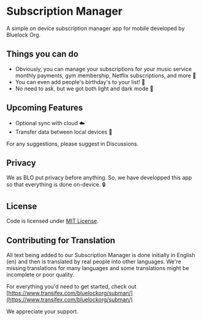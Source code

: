 # Subscription Manager
<p align="left">
<!-- <a href="" rel="nofollow"><img src="./gh-assets/app-store-badge.png" alt="website" style="max-width:100%;"></a>
<a href="" rel="nofollow"><img src="./gh-assets/google-play-badge.png" alt="website" style="max-width:100%;"></a> -->
</p>
A simple on device subscription manager app for mobile developed by Bluelock Org.

## Things you can do
- Obviously, you can manage your subscriptions for your music service monthly payments, gym membership, Netflix subscriptions, and more 🎵 
- You can even add people's birthday's to your list! 🎉
- No need to ask, but we got both light and dark mode 🌙

## Upcoming Features
- Optional sync with cloud ☁️
- Transfer data between local devices 📲

For any suggestions, please suggest in Discussions.

## Privacy
We as BLO put privacy before anything. So, we have developped this app so that everything is done on-device. 🔒

<!-- ## Legal Attribution
App Store and App Store logo are trademarks of Apple Inc., registered in the U.S. and other countries.

Google Play and the Google Play logo are trademarks of Google LLC. -->

## License
Code is licensed under [MIT License](./LICENSE).

## Contributing for Translation
All text being added to our Subscription Manager is done initially in English (en) and then is translated by real people into other languages. We're missing translations for many languages and some translations might be incomplete or poor quality.

For everything you'd need to get started, check out [https://www.transifex.com/bluelockorg/subman/](https://www.transifex.com/bluelockorg/subman/)

We appreciate your support.

